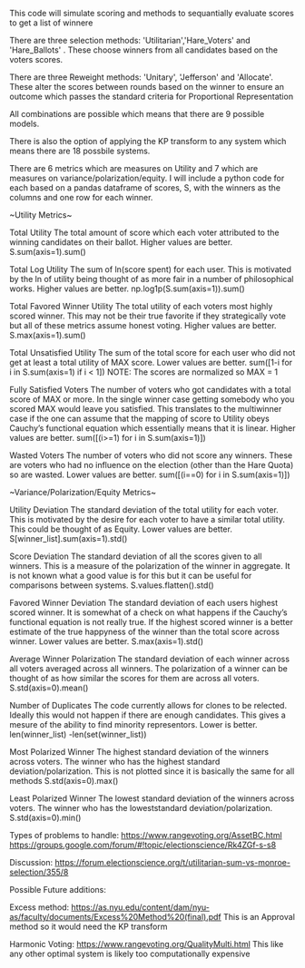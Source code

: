 This code will simulate scoring and methods to sequantially evaluate scores to get a list of winnere

There are three selection methods: 'Utilitarian','Hare_Voters' and 'Hare_Ballots' . 
These choose winners from all candidates based on the voters scores.

There are three Reweight methods: 'Unitary', 'Jefferson' and 'Allocate'.
These alter the scores between rounds based on the winner to ensure an outcome which passes the standard criteria for Proportional Representation

All combinations are possible which means that there are 9 possible models.

There is also the option of applying the KP transform to any system which means there are 18 possbile systems. 

There are 6 metrics which are measures on Utility and 7 which are measures on variance/polarization/equity. I will include a python code for each based on a pandas dataframe of scores, S, with the winners as the columns and one row for each winner.

~Utility Metrics~

Total Utility
The total amount of score which each voter attributed to the winning candidates on their ballot. Higher values are better.
S.sum(axis=1).sum()

Total Log Utility
The sum of ln(score spent) for each user. This is motivated by the ln of utility being thought of as more fair in a number of philosophical works. Higher values are better.
np.log1p(S.sum(axis=1)).sum()

Total Favored Winner Utility
The total utility of each voters most highly scored winner. This may not be their true favorite if they strategically vote but all of these metrics assume honest voting. Higher values are better.
S.max(axis=1).sum()

Total Unsatisfied Utility
The sum of the total score for each user who did not get at least a total utility of MAX score. Lower values are better.
sum([1-i for i in S.sum(axis=1) if i < 1])
NOTE: The scores are normalized so MAX = 1

Fully Satisfied Voters
The number of voters who got candidates with a total score of MAX or more. In the single winner case getting somebody who you scored MAX would leave you satisfied. This translates to the multiwinner case if the one can assume that the mapping of score to Utility obeys Cauchy’s functional equation which essentially means that it is linear. Higher values are better.
sum([(i>=1) for i in S.sum(axis=1)])

Wasted Voters
The number of voters who did not score any winners. These are voters who had no influence on the election (other than the Hare Quota) so are wasted. Lower values are better.
sum([(i==0) for i in S.sum(axis=1)])

~Variance/Polarization/Equity Metrics~

Utility Deviation
The standard deviation of the total utility for each voter. This is motivated by the desire for each voter to have a similar total utility. This could be thought of as Equity. Lower values are better.
S[winner_list].sum(axis=1).std()

Score Deviation
The standard deviation of all the scores given to all winners. This is a measure of the polarization of the winner in aggregate. It is not known what a good value is for this but it can be useful for comparisons between systems.
S.values.flatten().std()

Favored Winner Deviation
The standard deviation of each users highest scored winner. It is somewhat of a check on what happens if the Cauchy’s functional equation is not really true. If the highest scored winner is a better estimate of the true happyness of the winner than the total score across winner. Lower values are better.
S.max(axis=1).std()

Average Winner Polarization
The standard deviation of each winner across all voters averaged across all winners. The polarization of a winner can be thought of as how similar the scores for them are across all voters.
S.std(axis=0).mean()

Number of Duplicates
The code currently allows for clones to be relected. Ideally this would not happen if there are enough candidates. This gives a mesure of the ability to find minority representors. Lower is better.
len(winner_list) -len(set(winner_list))

Most Polarized Winner 
The highest standard deviation of the winners across voters. The winner who has the highest standard deviation/polarization. This is not plotted since it is basically the same for all methods
S.std(axis=0).max()

Least Polarized Winner
The lowest standard deviation of the winners across voters. The winner who has the loweststandard deviation/polarization.
S.std(axis=0).min()

Types of problems to handle:
https://www.rangevoting.org/AssetBC.html
https://groups.google.com/forum/#!topic/electionscience/Rk4ZGf-s-s8

Discussion: https://forum.electionscience.org/t/utilitarian-sum-vs-monroe-selection/355/8


Possible Future additions:

Excess method:
https://as.nyu.edu/content/dam/nyu-as/faculty/documents/Excess%20Method%20(final).pdf
This is an Approval method so it would need the KP transform

Harmonic Voting:
https://www.rangevoting.org/QualityMulti.html
This like any other optimal system is likely too computationally expensive

